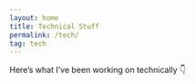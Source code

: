 ```yaml
---
layout: home
title: Technical Stuff
permalink: /tech/
tag: tech
---
```


Here’s what I’ve been working on technically 👇
